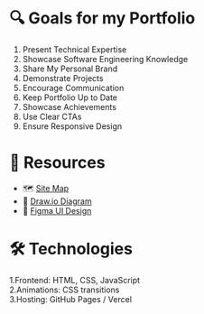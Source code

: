 # 🔍 Goals for my Portfolio

1. Present Technical Expertise <br>
2. Showcase Software Engineering Knowledge <br>
3. Share My Personal Brand <br>
4. Demonstrate Projects <br>
5. Encourage Communication <br>
6. Keep Portfolio Up to Date <br>
7. Showcase Achievements <br>
8. Use Clear CTAs <br>
9. Ensure Responsive Design <br>

# 🧰 Resources

- 🗺️ [Site Map](https://www.gloomaps.com/gZHTswPQpW)
- 🧠 [Draw.io Diagram](https://drive.google.com/file/d/1m_Fw6guILwGThqvdNR1DwIGX1jeU0oaN/view?usp=sharing)
- 🎨 [Figma UI Design](https://www.figma.com/design/OGc2VF5rR3h9UN2oHwxxkX/MyPersonalWebsite?node-id=0-1&p=f&t=eWZ1NhQYIbGuJEQr-0)

# 🛠️ Technologies

1.Frontend: HTML, CSS, JavaScript <br>
2.Animations: CSS transitions <br>
3.Hosting: GitHub Pages / Vercel <br>

